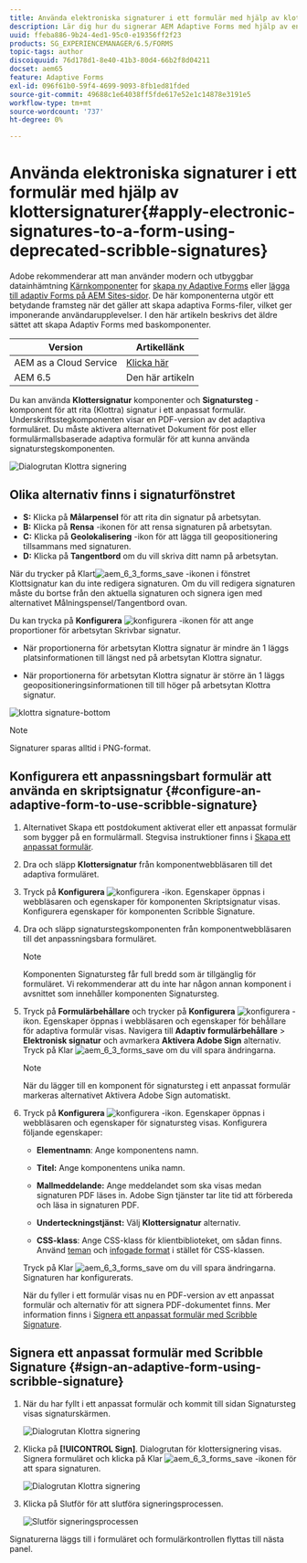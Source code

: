 ```yaml
---
title: Använda elektroniska signaturer i ett formulär med hjälp av klottersignaturer
description: Lär dig hur du signerar AEM Adaptive Forms med hjälp av en signatur. Du kan använda steget för att skriva signatur och signatur för att rita signaturen i ett formulär.
uuid: ffeba886-9b24-4ed1-95c0-e19356ff2f23
products: SG_EXPERIENCEMANAGER/6.5/FORMS
topic-tags: author
discoiquuid: 76d178d1-8e40-41b3-80d4-66b2f8d04211
docset: aem65
feature: Adaptive Forms
exl-id: 096f61b0-59f4-4699-9093-8fb1ed81fded
source-git-commit: 49688c1e64038ff5fde617e52e1c14878e3191e5
workflow-type: tm+mt
source-wordcount: '737'
ht-degree: 0%

---
```


# Använda elektroniska signaturer i ett formulär med hjälp av klottersignaturer{#apply-electronic-signatures-to-a-form-using-deprecated-scribble-signatures}

<span class="preview"> Adobe rekommenderar att man använder modern och utbyggbar datainhämtning [Kärnkomponenter](https://experienceleague.adobe.com/docs/experience-manager-core-components/using/adaptive-forms/introduction.html) for [skapa ny Adaptive Forms](/help/forms/using/create-an-adaptive-form-core-components.md) eller [lägga till adaptiv Forms på AEM Sites-sidor](/help/forms/using/create-or-add-an-adaptive-form-to-aem-sites-page.md). De här komponenterna utgör ett betydande framsteg när det gäller att skapa adaptiva Forms-filer, vilket ger imponerande användarupplevelser. I den här artikeln beskrivs det äldre sättet att skapa Adaptiv Forms med baskomponenter. </span>


| Version | Artikellänk |
| -------- | ---------------------------- |
| AEM as a Cloud Service | [Klicka här](https://experienceleague.adobe.com/docs/experience-manager-cloud-service/content/forms/adaptive-forms-authoring/authoring-adaptive-forms-foundation-components/add-components-to-an-adaptive-form/signing-forms-using-scribble.html) |
| AEM 6.5 | Den här artikeln |


Du kan använda **Klottersignatur** komponenter och **Signatursteg** -komponent för att rita (Klottra) signatur i ett anpassat formulär. Underskriftsstegkomponenten visar en PDF-version av det adaptiva formuläret. Du måste aktivera alternativet Dokument för post eller formulärmallsbaserade adaptiva formulär för att kunna använda signaturstegskomponenten.

![Dialogrutan Klottra signering](/help/forms/using/assets/scribble-signature.png)

## Olika alternativ finns i signaturfönstret

* **S:** Klicka på **Målarpensel** för att rita din signatur på arbetsytan.
* **B:** Klicka på **Rensa** -ikonen för att rensa signaturen på arbetsytan.
* **C:** Klicka på **Geolokalisering** -ikon för att lägga till geopositionering tillsammans med signaturen.
* **D:** Klicka på **Tangentbord** om du vill skriva ditt namn på arbetsytan.

När du trycker på Klart![aem_6_3_forms_save](assets/aem_6_3_forms_save.png) -ikonen i fönstret Klottsignatur kan du inte redigera signaturen. Om du vill redigera signaturen måste du bortse från den aktuella signaturen och signera igen med alternativet Målningspensel/Tangentbord ovan.

Du kan trycka på **Konfigurera** ![konfigurera](assets/configure.png) -ikonen för att ange proportioner för arbetsytan Skrivbar signatur.
* När proportionerna för arbetsytan Klottra signatur är mindre än 1 läggs platsinformationen till längst ned på arbetsytan Klottra signatur.

* När proportionerna för arbetsytan Klottra signatur är större än 1 läggs geopositioneringsinformationen till till höger på arbetsytan Klottra signatur.

![klottra signature-bottom](/help/forms/using/assets/scribble-signature-aspectratio.PNG)


>[!NOTE]
>
>Signaturer sparas alltid i PNG-format.
>

## Konfigurera ett anpassningsbart formulär att använda en skriptsignatur {#configure-an-adaptive-form-to-use-scribble-signature}

1. Alternativet Skapa ett postdokument aktiverat eller ett anpassat formulär som bygger på en formulärmall. Stegvisa instruktioner finns i [Skapa ett anpassat formulär](../../forms/using/creating-adaptive-form.md).
1. Dra och släpp **Klottersignatur** från komponentwebbläsaren till det adaptiva formuläret.
1. Tryck på **Konfigurera** ![konfigurera](assets/configure.png) -ikon. Egenskaper öppnas i webbläsaren och egenskaper för komponenten Skriptsignatur visas. Konfigurera egenskaper för komponenten Scribble Signature.
1. Dra och släpp signaturstegskomponenten från komponentwebbläsaren till det anpassningsbara formuläret.

   >[!NOTE]
   >
   >Komponenten Signatursteg får full bredd som är tillgänglig för formuläret. Vi rekommenderar att du inte har någon annan komponent i avsnittet som innehåller komponenten Signatursteg.
   >

1. Tryck på **Formulärbehållare** och trycker på **Konfigurera** ![konfigurera](/help/forms/using/assets/configure.png) -ikon. Egenskaper öppnas i webbläsaren och egenskaper för behållare för adaptiva formulär visas. Navigera till **Adaptiv formulärbehållare** > **Elektronisk signatur** och avmarkera **Aktivera Adobe Sign** alternativ. Tryck på Klar ![aem_6_3_forms_save](assets/aem_6_3_forms_save.png) om du vill spara ändringarna.

   >[!NOTE]
   >
   >När du lägger till en komponent för signatursteg i ett anpassat formulär markeras alternativet Aktivera Adobe Sign automatiskt.
   >

1. Tryck på **Konfigurera** ![konfigurera](assets/configure.png) -ikon. Egenskaper öppnas i webbläsaren och egenskaper för signatursteg visas. Konfigurera följande egenskaper:

   * **Elementnamn**: Ange komponentens namn.

   * **Titel:** Ange komponentens unika namn.
   * **Mallmeddelande:** Ange meddelandet som ska visas medan signaturen PDF läses in. Adobe Sign tjänster tar lite tid att förbereda och läsa in signaturen PDF.
   * **Underteckningstjänst:** Välj **Klottersignatur** alternativ.

   * **CSS-klass**: Ange CSS-klass för klientbiblioteket, om sådan finns. Använd [teman](../../forms/using/themes.md) och [infogade format](../../forms/using/inline-style-adaptive-forms.md) i stället för CSS-klassen.

   Tryck på Klar ![aem_6_3_forms_save](assets/aem_6_3_forms_save.png) om du vill spara ändringarna. Signaturen har konfigurerats.

   När du fyller i ett formulär visas nu en PDF-version av ett anpassat formulär och alternativ för att signera PDF-dokumentet finns. Mer information finns i [Signera ett anpassat formulär med Scribble Signature](../../forms/using/signing-forms-using-scribble.md#sign-an-adaptive-form-using-scribble-signature).

## Signera ett anpassat formulär med Scribble Signature {#sign-an-adaptive-form-using-scribble-signature}

1. När du har fyllt i ett anpassat formulär och kommit till sidan Signatursteg visas signaturskärmen.

   ![Dialogrutan Klottra signering](/help/forms/using/assets/esignscribblesign.jpg)

1. Klicka på **[!UICONTROL Sign]**. Dialogrutan för klottersignering visas. Signera formuläret och klicka på Klar ![aem_6_3_forms_save](assets/aem_6_3_forms_save.png) -ikonen för att spara signaturen.

   ![Dialogrutan Klottra signering](/help/forms/using/assets/scribblewidget.png)

1. Klicka på Slutför för att slutföra signeringsprocessen.

   ![Slutför signeringsprocessen](/help/forms/using/assets/scribblecomplete.jpg)

Signaturerna läggs till i formuläret och formulärkontrollen flyttas till nästa panel.
